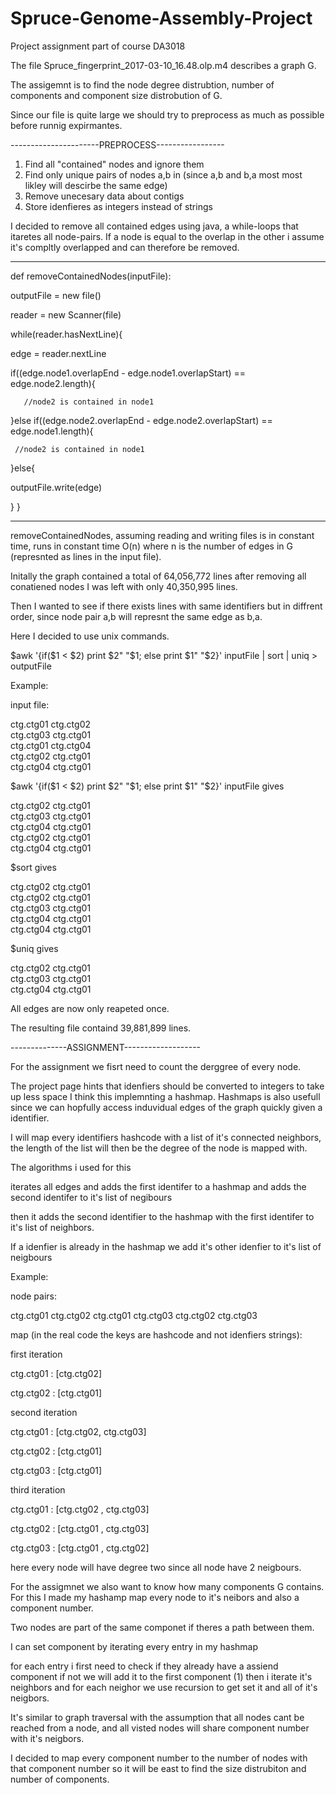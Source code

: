 # Spruce-Genome-Assembly-Project

Project assignment part of course DA3018

The file Spruce_fingerprint_2017-03-10_16.48.olp.m4 describes a graph G.

The assigemnt is to find the node degree distrubtion, number of components and component size distrobution of G.

Since our file is quite large we should try to preprocess as much as possible before runnig expirmantes.

----------------------PREPROCESS-----------------

1. Find all "contained" nodes and ignore them
2. Find only unique pairs of nodes a,b in (since a,b and b,a most most likley will descirbe the same edge)
3. Remove unecesary data about contigs
4. Store idenfieres as integers instead of strings

I decided to remove all contained edges using java, a while-loops that itaretes all node-pairs. If a node is equal to the overlap in the other i assume it's compltly overlapped and can therefore be removed.

------------------------------------------------------------

def removeContainedNodes(inputFile):
  
  outputFile = new file()
  
  reader = new Scanner(file)
  
  while(reader.hasNextLine){
    
   edge = reader.nextLine
    
   if((edge.node1.overlapEnd - edge.node1.overlapStart) == edge.node2.length){
    
       //node2 is contained in node1
     
   }else if((edge.node2.overlapEnd - edge.node2.overlapStart) == edge.node1.length){
     
     //node2 is contained in node1
     
   }else{
     
   outputFile.write(edge)
     
   }
 }
 
 ---------------------------------------------------------
 
 removeContainedNodes, assuming reading and writing files is in constant time, runs in constant time O(n) where n is the number of edges in G (represnted as lines in the input file).
      

Initally the graph contained a total of 64,056,772 lines after removing all conatiened nodes I was left with only 40,350,995 lines.


Then I wanted to see if there exists lines with same identifiers but in diffrent order, since node pair a,b will represnt the same edge as b,a.

Here I decided to use unix commands.

$awk '{if($1 < $2) print $2" "$1; else print $1" "$2}' inputFile | sort | uniq > outputFile

Example:

input file:

ctg.ctg01 ctg.ctg02<br/>
ctg.ctg03 ctg.ctg01<br/>
ctg.ctg01 ctg.ctg04<br/>
ctg.ctg02 ctg.ctg01<br/>
ctg.ctg04 ctg.ctg01

$awk '{if($1 < $2) print $2" "$1; else print $1" "$2}' inputFile gives

ctg.ctg02 ctg.ctg01<br/>
ctg.ctg03 ctg.ctg01<br/>
ctg.ctg04 ctg.ctg01<br/>
ctg.ctg02 ctg.ctg01<br/>
ctg.ctg04 ctg.ctg01

$sort gives
  
ctg.ctg02 ctg.ctg01<br/>
ctg.ctg02 ctg.ctg01<br/>
ctg.ctg03 ctg.ctg01<br/>
ctg.ctg04 ctg.ctg01<br/>
ctg.ctg04 ctg.ctg01
  
$uniq gives
  
ctg.ctg02 ctg.ctg01<br/>
ctg.ctg03 ctg.ctg01<br/>
ctg.ctg04 ctg.ctg01

All edges are now only reapeted once.

The resulting file containd 39,881,899 lines.

--------------ASSIGNMENT-------------------

For the assignment we fisrt need to count the derggree of every node.

The project page hints that idenfiers should be converted to integers to take up less space I think this implemnting a hashmap.
Hashmaps is also usefull since we can hopfully access induvidual edges of the graph quickly given a identifier.

I will map every identifiers hashcode with a list of it's connected neighbors, the length of the list will then be the degree of the node is mapped with.

The algorithms i used for this

iterates all edges and adds the first identifer to a hashmap and adds the second identifer to it's list of negibours

then it adds the second identifier to the hashmap with the first identifer to it's list of neighbors.

If a idenfier is already in the hashmap we add it's other idenfier to it's list of neigbours

Example:

node pairs:

ctg.ctg01 ctg.ctg02
ctg.ctg01 ctg.ctg03
ctg.ctg02 ctg.ctg03

map (in the real code the keys are hashcode and not idenfiers strings):

first iteration

ctg.ctg01 : [ctg.ctg02]

ctg.ctg02 : [ctg.ctg01]

second iteration

ctg.ctg01 : [ctg.ctg02, ctg.ctg03]

ctg.ctg02 : [ctg.ctg01]

ctg.ctg03 : [ctg.ctg01]

third iteration

ctg.ctg01 : [ctg.ctg02 , ctg.ctg03]

ctg.ctg02 : [ctg.ctg01 , ctg.ctg03]

ctg.ctg03 : [ctg.ctg01 , ctg.ctg02]

here every node will have degree two since all node have 2 neigbours.

For the assigmnet we also want to know how many components G contains. For this I made my hashamp map every node to it's neibors and also a component number.

Two nodes are part of the same componet if theres a path between them.

I can set component by iterating every entry in my hashmap

for each entry i first need to check if they already have a assiend component if not we will add it to the first component (1) then i iterate it's neighbors
and for each neighor we use recursion to get set it and all of it's neigbors.

It's similar to graph traversal with the assumption that all nodes cant be reached from a node, and all visted nodes will share component number with it's neigbors.

I decided to map every component number to the number of nodes with that component number so it will be east to find the size distrubiton and number of components. 











